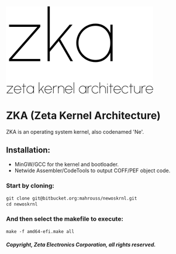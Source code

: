 <!-- README of ZKA 1 -->

![ZKA](Meta/NewOS.svg)

# ZKA (Zeta Kernel Architecture)

ZKA is an operating system kernel, also codenamed 'Ne'.

## Installation:

- MinGW/GCC for the kernel and bootloader.
- Netwide Assembler/CodeTools to output COFF/PEF object code.

### Start by cloning:

```
git clone git@bitbucket.org:mahrouss/newoskrnl.git
cd newoskrnl
```

### And then select the makefile to execute:

```
make -f amd64-efi.make all
```

##### Copyright, Zeta Electronics Corporation, all rights reserved.
